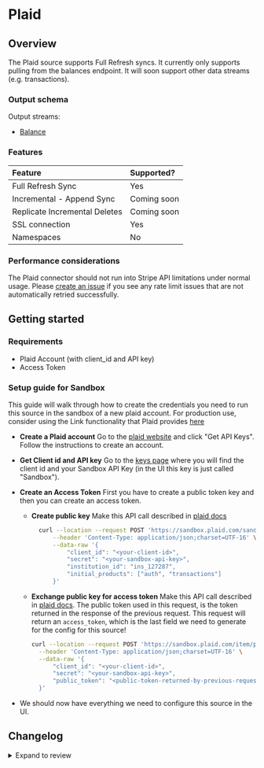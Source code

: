 # Plaid

## Overview

The Plaid source supports Full Refresh syncs. It currently only supports pulling from the balances endpoint. It will soon support other data streams \(e.g. transactions\).

### Output schema

Output streams:

- [Balance](https://plaid.com/docs/api/products/#balance)

### Features

| Feature                       | Supported?  |
| :---------------------------- | :---------- |
| Full Refresh Sync             | Yes         |
| Incremental - Append Sync     | Coming soon |
| Replicate Incremental Deletes | Coming soon |
| SSL connection                | Yes         |
| Namespaces                    | No          |

### Performance considerations

The Plaid connector should not run into Stripe API limitations under normal usage. Please [create an issue](https://github.com/airbytehq/airbyte/issues) if you see any rate limit issues that are not automatically retried successfully.

## Getting started

### Requirements

- Plaid Account \(with client_id and API key\)
- Access Token

### Setup guide for Sandbox

This guide will walk through how to create the credentials you need to run this source in the sandbox of a new plaid account. For production use, consider using the Link functionality that Plaid provides [here](https://plaid.com/docs/api/tokens/#linktokencreate)

- **Create a Plaid account** Go to the [plaid website](https://plaid.com/) and click "Get API Keys". Follow the instructions to create an account.
- **Get Client id and API key** Go to the [keys page](https://dashboard.plaid.com/team/keys) where you will find the client id and your Sandbox API Key \(in the UI this key is just called "Sandbox"\).
- **Create an Access Token** First you have to create a public token key and then you can create an access token.

  - **Create public key** Make this API call described in [plaid docs](https://plaid.com/docs/api/sandbox/#sandboxpublic_tokencreate)

    ```bash
      curl --location --request POST 'https://sandbox.plaid.com/sandbox/public_token/create' \
          --header 'Content-Type: application/json;charset=UTF-16' \
          --data-raw '{
              "client_id": "<your-client-id>",
              "secret": "<your-sandbox-api-key>",
              "institution_id": "ins_127287",
              "initial_products": ["auth", "transactions"]
          }'
    ```

  - **Exchange public key for access token** Make this API call described in [plaid docs](https://plaid.com/docs/api/tokens/#itempublic_tokenexchange). The public token used in this request, is the token returned in the response of the previous request. This request will return an `access_token`, which is the last field we need to generate for the config for this source!

    ```bash
    curl --location --request POST 'https://sandbox.plaid.com/item/public_token/exchange' \
      --header 'Content-Type: application/json;charset=UTF-16' \
      --data-raw '{
          "client_id": "<your-client-id>",
          "secret": "<your-sandbox-api-key>",
          "public_token": "<public-token-returned-by-previous-request>"
      }'
    ```

- We should now have everything we need to configure this source in the UI.

## Changelog

<details>
  <summary>Expand to review</summary>

| Version | Date       | Pull Request                                             | Subject                                                       |
| :------ | :--------- | :------------------------------------------------------- | :------------------------------------------------------------ |
| 0.5.15 | 2025-09-02 | [60467](https://github.com/airbytehq/airbyte/pull/60467) | Update dependencies |
| 0.5.14 | 2025-05-10 | [60070](https://github.com/airbytehq/airbyte/pull/60070) | Update dependencies |
| 0.5.13 | 2025-05-03 | [59498](https://github.com/airbytehq/airbyte/pull/59498) | Update dependencies |
| 0.5.12 | 2025-04-27 | [59039](https://github.com/airbytehq/airbyte/pull/59039) | Update dependencies |
| 0.5.11 | 2025-04-19 | [58455](https://github.com/airbytehq/airbyte/pull/58455) | Update dependencies |
| 0.5.10 | 2025-04-12 | [57876](https://github.com/airbytehq/airbyte/pull/57876) | Update dependencies |
| 0.5.9 | 2025-04-05 | [57333](https://github.com/airbytehq/airbyte/pull/57333) | Update dependencies |
| 0.5.8 | 2025-03-29 | [56804](https://github.com/airbytehq/airbyte/pull/56804) | Update dependencies |
| 0.5.7 | 2025-03-22 | [56173](https://github.com/airbytehq/airbyte/pull/56173) | Update dependencies |
| 0.5.6 | 2025-03-08 | [55535](https://github.com/airbytehq/airbyte/pull/55535) | Update dependencies |
| 0.5.5 | 2025-03-01 | [55004](https://github.com/airbytehq/airbyte/pull/55004) | Update dependencies |
| 0.5.4 | 2025-02-23 | [54575](https://github.com/airbytehq/airbyte/pull/54575) | Update dependencies |
| 0.5.3 | 2025-02-15 | [53973](https://github.com/airbytehq/airbyte/pull/53973) | Update dependencies |
| 0.5.2 | 2025-02-08 | [47502](https://github.com/airbytehq/airbyte/pull/47502) | Update dependencies |
| 0.5.1 | 2024-08-16 | [44196](https://github.com/airbytehq/airbyte/pull/44196) | Bump source-declarative-manifest version |
| 0.5.0 | 2024-08-14 | [44086](https://github.com/airbytehq/airbyte/pull/44086) | Refactor connector to manifest-only format |
| 0.4.13 | 2024-08-12 | [43861](https://github.com/airbytehq/airbyte/pull/43861) | Update dependencies |
| 0.4.12 | 2024-08-10 | [43663](https://github.com/airbytehq/airbyte/pull/43663) | Update dependencies |
| 0.4.11 | 2024-08-03 | [43239](https://github.com/airbytehq/airbyte/pull/43239) | Update dependencies |
| 0.4.10 | 2024-07-27 | [42686](https://github.com/airbytehq/airbyte/pull/42686) | Update dependencies |
| 0.4.9 | 2024-07-20 | [42230](https://github.com/airbytehq/airbyte/pull/42230) | Update dependencies |
| 0.4.8 | 2024-07-13 | [41730](https://github.com/airbytehq/airbyte/pull/41730) | Update dependencies |
| 0.4.7 | 2024-07-10 | [41412](https://github.com/airbytehq/airbyte/pull/41412) | Update dependencies |
| 0.4.6 | 2024-07-09 | [41235](https://github.com/airbytehq/airbyte/pull/41235) | Update dependencies |
| 0.4.5 | 2024-07-06 | [41007](https://github.com/airbytehq/airbyte/pull/41007) | Update dependencies |
| 0.4.4 | 2024-06-25 | [40379](https://github.com/airbytehq/airbyte/pull/40379) | Update dependencies |
| 0.4.3 | 2024-06-22 | [40147](https://github.com/airbytehq/airbyte/pull/40147) | Update dependencies |
| 0.4.2 | 2024-06-04 | [38963](https://github.com/airbytehq/airbyte/pull/38963) | [autopull] Upgrade base image to v1.2.1 |
| 0.4.1 | 2024-05-31 | [38810](https://github.com/airbytehq/airbyte/pull/38810) | [autopull] Migrate to base image and poetry |
| 0.4.0 | 2023-08-17 | [29127](https://github.com/airbytehq/airbyte/pull/29127) | Rewrote connector to no-code SDK |
| 0.3.2 | 2022-08-02 | [15231](https://github.com/airbytehq/airbyte/pull/15231) | Added min_last_updated_datetime support for Capital One items |
| 0.3.1 | 2022-03-31 | [11104](https://github.com/airbytehq/airbyte/pull/11104) | Fix 100 record limit and added start_date |
| 0.3.0 | 2022-01-05 | [7977](https://github.com/airbytehq/airbyte/pull/7977) | Migrate to Python CDK + add transaction stream |

</details>
